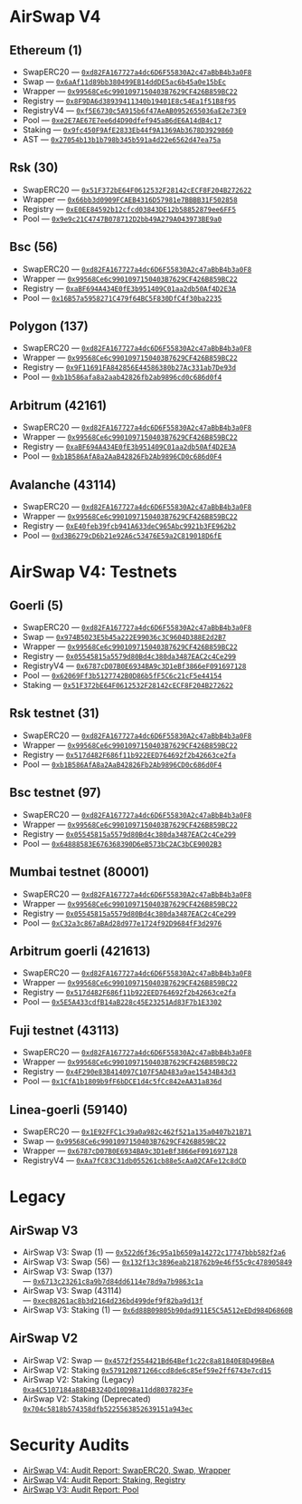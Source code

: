 # AirSwap V4

## Ethereum (1)

- SwapERC20 — [`0xd82FA167727a4dc6D6F55830A2c47aBbB4b3a0F8`](https://etherscan.io/address/0xd82FA167727a4dc6D6F55830A2c47aBbB4b3a0F8#code)
- Swap — [`0x6aAf11d89bb380499EB14ddDE5ac6b45a0e15bEc`](https://etherscan.io/address/0x6aAf11d89bb380499EB14ddDE5ac6b45a0e15bEc#code)
- Wrapper — [`0x99568Ce6c9901097150403B7629CF426B859BC22`](https://etherscan.io/address/0x99568Ce6c9901097150403B7629CF426B859BC22#code)
- Registry — [`0x8F9DA6d38939411340b19401E8c54Ea1f51B8f95`](https://etherscan.io/address/0x8F9DA6d38939411340b19401E8c54Ea1f51B8f95#code)
- RegistryV4 — [`0xf5E6730c5A915b6f47AeAB0952655036aE2e73E9`](https://etherscan.io/address/0xf5E6730c5A915b6f47AeAB0952655036aE2e73E9#code)
- Pool — [`0xe2E7AE67E7ee6d4D90dfef945aB6dE6A14dB4c17`](https://etherscan.io/address/0xe2E7AE67E7ee6d4D90dfef945aB6dE6A14dB4c17#code)
- Staking — [`0x9fc450F9AfE2833Eb44f9A1369Ab3678D3929860`](https://etherscan.io/address/0x9fc450F9AfE2833Eb44f9A1369Ab3678D3929860#code)
- AST — [`0x27054b13b1b798b345b591a4d22e6562d47ea75a`](https://etherscan.io/address/0x27054b13b1b798b345b591a4d22e6562d47ea75a#code)

## Rsk (30)

- SwapERC20 — [`0x51F372bE64F0612532F28142cECF8F204B272622`](https://blockscout.com/rsk/mainnet/address/0x51F372bE64F0612532F28142cECF8F204B272622#code)
- Wrapper — [`0x66bb3d0909FCAEB4316D57981e7BBBB31F502858`](https://blockscout.com/rsk/mainnet/address/0x66bb3d0909FCAEB4316D57981e7BBBB31F502858#code)
- Registry — [`0xE0EE84592b12cfcd03843DE12b58852879ee6FF5`](https://blockscout.com/rsk/mainnet/address/0xE0EE84592b12cfcd03843DE12b58852879ee6FF5#code)
- Pool — [`0x9e9c21C4747B078712D2bb49A279A043973BE9a0`](https://blockscout.com/rsk/mainnet/address/0x9e9c21C4747B078712D2bb49A279A043973BE9a0#code)

## Bsc (56)

- SwapERC20 — [`0xd82FA167727a4dc6D6F55830A2c47aBbB4b3a0F8`](https://bscscan.com/address/0xd82FA167727a4dc6D6F55830A2c47aBbB4b3a0F8#code)
- Wrapper — [`0x99568Ce6c9901097150403B7629CF426B859BC22`](https://bscscan.com/address/0x99568Ce6c9901097150403B7629CF426B859BC22#code)
- Registry — [`0xaBF694A434E0fE3b951409C01aa2db50Af4D2E3A`](https://bscscan.com/address/0xaBF694A434E0fE3b951409C01aa2db50Af4D2E3A#code)
- Pool — [`0x16B57a5958271C479f64BC5F830DfC4f30ba2235`](https://bscscan.com/address/0x16B57a5958271C479f64BC5F830DfC4f30ba2235#code)

## Polygon (137)

- SwapERC20 — [`0xd82FA167727a4dc6D6F55830A2c47aBbB4b3a0F8`](https://polygonscan.com/address/0xd82FA167727a4dc6D6F55830A2c47aBbB4b3a0F8#code)
- Wrapper — [`0x99568Ce6c9901097150403B7629CF426B859BC22`](https://polygonscan.com/address/0x99568Ce6c9901097150403B7629CF426B859BC22#code)
- Registry — [`0x9F11691FA842856E44586380b27Ac331ab7De93d`](https://polygonscan.com/address/0x9F11691FA842856E44586380b27Ac331ab7De93d#code)
- Pool — [`0xb1b586afa8a2aab42826fb2ab9896cd0c686d0f4`](https://polygonscan.com/address/0xb1b586afa8a2aab42826fb2ab9896cd0c686d0f4#code)

## Arbitrum (42161)

- SwapERC20 — [`0xd82FA167727a4dc6D6F55830A2c47aBbB4b3a0F8`](https://arbiscan.io/address/0xd82FA167727a4dc6D6F55830A2c47aBbB4b3a0F8#code)
- Wrapper — [`0x99568Ce6c9901097150403B7629CF426B859BC22`](https://arbiscan.io/address/0x99568Ce6c9901097150403B7629CF426B859BC22#code)
- Registry — [`0xaBF694A434E0fE3b951409C01aa2db50Af4D2E3A`](https://arbiscan.io/address/0xaBF694A434E0fE3b951409C01aa2db50Af4D2E3A#code)
- Pool — [`0xb1B586AfA8a2AaB42826Fb2Ab9896CD0c686d0F4`](https://arbiscan.io/address/0xb1B586AfA8a2AaB42826Fb2Ab9896CD0c686d0F4#code)

## Avalanche (43114)

- SwapERC20 — [`0xd82FA167727a4dc6D6F55830A2c47aBbB4b3a0F8`](https://snowtrace.io/address/0xd82FA167727a4dc6D6F55830A2c47aBbB4b3a0F8#code)
- Wrapper — [`0x99568Ce6c9901097150403B7629CF426B859BC22`](https://snowtrace.io/address/0x99568Ce6c9901097150403B7629CF426B859BC22#code)
- Registry — [`0xE40feb39fcb941A633deC965Abc9921b3FE962b2`](https://snowtrace.io/address/0xE40feb39fcb941A633deC965Abc9921b3FE962b2#code)
- Pool — [`0xd3B6279cD6b21e92A6c53476E59a2C819018D6fE`](https://snowtrace.io/address/0xd3B6279cD6b21e92A6c53476E59a2C819018D6fE#code)

# AirSwap V4: Testnets

## Goerli (5)

- SwapERC20 — [`0xd82FA167727a4dc6D6F55830A2c47aBbB4b3a0F8`](https://goerli.etherscan.io/address/0xd82FA167727a4dc6D6F55830A2c47aBbB4b3a0F8#code)
- Swap — [`0x974B5023E5b45a222E99036c3C9604D388E2d2B7`](https://goerli.etherscan.io/address/0x974B5023E5b45a222E99036c3C9604D388E2d2B7#code)
- Wrapper — [`0x99568Ce6c9901097150403B7629CF426B859BC22`](https://goerli.etherscan.io/address/0x99568Ce6c9901097150403B7629CF426B859BC22#code)
- Registry — [`0x05545815a5579d80Bd4c380da3487EAC2c4Ce299`](https://goerli.etherscan.io/address/0x05545815a5579d80Bd4c380da3487EAC2c4Ce299#code)
- RegistryV4 — [`0x6787cD07B0E6934BA9c3D1eBf3866eF091697128`](https://goerli.etherscan.io/address/0x6787cD07B0E6934BA9c3D1eBf3866eF091697128#code)
- Pool — [`0x62069Ff3b5127742B0D86b5fF5C6c21cF5e44154`](https://goerli.etherscan.io/address/0x62069Ff3b5127742B0D86b5fF5C6c21cF5e44154#code)
- Staking — [`0x51F372bE64F0612532F28142cECF8F204B272622`](https://goerli.etherscan.io/address/0x51F372bE64F0612532F28142cECF8F204B272622#code)

## Rsk testnet (31)

- SwapERC20 — [`0xd82FA167727a4dc6D6F55830A2c47aBbB4b3a0F8`](https://explorer.testnet.rsk.co/address/0xd82FA167727a4dc6D6F55830A2c47aBbB4b3a0F8#code)
- Wrapper — [`0x99568Ce6c9901097150403B7629CF426B859BC22`](https://explorer.testnet.rsk.co/address/0x99568Ce6c9901097150403B7629CF426B859BC22#code)
- Registry — [`0x517d482F686f11b922EED764692f2b42663ce2fa`](https://explorer.testnet.rsk.co/address/0x517d482F686f11b922EED764692f2b42663ce2fa#code)
- Pool — [`0xb1B586AfA8a2AaB42826Fb2Ab9896CD0c686d0F4`](https://explorer.testnet.rsk.co/address/0xb1B586AfA8a2AaB42826Fb2Ab9896CD0c686d0F4#code)

## Bsc testnet (97)

- SwapERC20 — [`0xd82FA167727a4dc6D6F55830A2c47aBbB4b3a0F8`](https://testnet.bscscan.com/address/0xd82FA167727a4dc6D6F55830A2c47aBbB4b3a0F8#code)
- Wrapper — [`0x99568Ce6c9901097150403B7629CF426B859BC22`](https://testnet.bscscan.com/address/0x99568Ce6c9901097150403B7629CF426B859BC22#code)
- Registry — [`0x05545815a5579d80Bd4c380da3487EAC2c4Ce299`](https://testnet.bscscan.com/address/0x05545815a5579d80Bd4c380da3487EAC2c4Ce299#code)
- Pool — [`0x64888583E676368390D6eB573bC2AC3bCE9002B3`](https://testnet.bscscan.com/address/0x64888583E676368390D6eB573bC2AC3bCE9002B3#code)

## Mumbai testnet (80001)

- SwapERC20 — [`0xd82FA167727a4dc6D6F55830A2c47aBbB4b3a0F8`](https://mumbai.polygonscan.com/address/0xd82FA167727a4dc6D6F55830A2c47aBbB4b3a0F8#code)
- Wrapper — [`0x99568Ce6c9901097150403B7629CF426B859BC22`](https://mumbai.polygonscan.com/address/0x99568Ce6c9901097150403B7629CF426B859BC22#code)
- Registry — [`0x05545815a5579d80Bd4c380da3487EAC2c4Ce299`](https://mumbai.polygonscan.com/address/0x05545815a5579d80Bd4c380da3487EAC2c4Ce299#code)
- Pool — [`0xC32a3c867aBAd28d977e1724f92D9684fF3d2976`](https://mumbai.polygonscan.com/address/0xC32a3c867aBAd28d977e1724f92D9684fF3d2976#code)

## Arbitrum goerli (421613)

- SwapERC20 — [`0xd82FA167727a4dc6D6F55830A2c47aBbB4b3a0F8`](https://goerli.arbiscan.io/address/0xd82FA167727a4dc6D6F55830A2c47aBbB4b3a0F8#code)
- Wrapper — [`0x99568Ce6c9901097150403B7629CF426B859BC22`](https://goerli.arbiscan.io/address/0x99568Ce6c9901097150403B7629CF426B859BC22#code)
- Registry — [`0x517d482F686f11b922EED764692f2b42663ce2fa`](https://goerli.arbiscan.io/address/0x517d482F686f11b922EED764692f2b42663ce2fa#code)
- Pool — [`0x5E5A433cdfB14aB228c45E23251Ad83F7b1E3302`](https://goerli.arbiscan.io/address/0x5E5A433cdfB14aB228c45E23251Ad83F7b1E3302#code)

## Fuji testnet (43113)

- SwapERC20 — [`0xd82FA167727a4dc6D6F55830A2c47aBbB4b3a0F8`](https://testnet.snowtrace.io/address/0xd82FA167727a4dc6D6F55830A2c47aBbB4b3a0F8#code)
- Wrapper — [`0x99568Ce6c9901097150403B7629CF426B859BC22`](https://testnet.snowtrace.io/address/0x99568Ce6c9901097150403B7629CF426B859BC22#code)
- Registry — [`0x4F290e83B414097C107F5AD483a9ae15434B43d3`](https://testnet.snowtrace.io/address/0x4F290e83B414097C107F5AD483a9ae15434B43d3#code)
- Pool — [`0x1CfA1b1809b9fF6bDCE1d4c5fCc842eAA31a836d`](https://testnet.snowtrace.io/address/0x1CfA1b1809b9fF6bDCE1d4c5fCc842eAA31a836d#code)

## Linea-goerli (59140)

- SwapERC20 — [`0x1E92FFC1c39a0a982c462f521a135a0407b21B71`](https://goerli.lineascan.build/address/0x1E92FFC1c39a0a982c462f521a135a0407b21B71#code)
- Swap — [`0x99568Ce6c9901097150403B7629CF426B859BC22`](https://goerli.lineascan.build/address/0x99568Ce6c9901097150403B7629CF426B859BC22#code)
- Wrapper — [`0x6787cD07B0E6934BA9c3D1eBf3866eF091697128`](https://goerli.lineascan.build/address/0x6787cD07B0E6934BA9c3D1eBf3866eF091697128#code)
- RegistryV4 — [`0xAa7fC83C31db055261cb88e5cAa02CAFe12c8dCD`](https://goerli.lineascan.build/address/0xAa7fC83C31db055261cb88e5cAa02CAFe12c8dCD#code)



# Legacy

## AirSwap V3

- AirSwap V3: Swap (1) — [`0x522d6f36c95a1b6509a14272c17747bbb582f2a6`](https://etherscan.io/address/0x522d6f36c95a1b6509a14272c17747bbb582f2a6#code)
- AirSwap V3: Swap (56) — [`0x132f13c3896eab218762b9e46f55c9c478905849`](https://bscscan.com/address/0x132f13c3896eab218762b9e46f55c9c478905849#code)
- AirSwap V3: Swap (137) — [`0x6713c23261c8a9b7d84dd6114e78d9a7b9863c1a`](https://polygonscan.com/address/0x6713c23261c8a9b7d84dd6114e78d9a7b9863c1a#code)
- AirSwap V3: Swap (43114) — [`0xec08261ac8b3d2164d236bd499def9f82ba9d13f`](https://snowtrace.io/address/0xec08261ac8b3d2164d236bd499def9f82ba9d13f#code)
- AirSwap V3: Staking (1) — [`0x6d88B09805b90dad911E5C5A512eEDd984D6860B`](https://etherscan.io/address/0x6d88B09805b90dad911E5C5A512eEDd984D6860B#code])


## AirSwap V2

- AirSwap V2: Swap — [`0x4572f2554421Bd64Bef1c22c8a81840E8D496BeA`](https://etherscan.io/address/0x4572f2554421Bd64Bef1c22c8a81840E8D496BeA#code)
- AirSwap V2: Staking [`0x579120871266ccd8de6c85ef59e2ff6743e7cd15`](https://etherscan.io/address/0x579120871266ccd8de6c85ef59e2ff6743e7cd15#code)
- AirSwap V2: Staking (Legacy) [`0xa4C5107184a88D4B324Dd10D98a11dd8037823Fe`](https://etherscan.io/address/0xa4C5107184a88D4B324Dd10D98a11dd8037823Fe#code)
- AirSwap V2: Staking (Deprecated) [`0x704c5818b574358dfb5225563852639151a943ec`](https://etherscan.io/address/0x704c5818b574358dfb5225563852639151a943ec#code)


# Security Audits

- [AirSwap V4: Audit Report: SwapERC20, Swap, Wrapper](https://github.com/peckshield/publications/blob/master/audit_reports/PeckShield-Audit-Report-AirswapV4-v1.0.pdf)
- [AirSwap V4: Audit Report: Staking, Registry](https://github.com/peckshield/publications/tree/master/audit_reports/PeckShield-Audit-Report-AirSwap-Staking-v1.0.pdf)
- [AirSwap V3: Audit Report: Pool](https://github.com/peckshield/publications/blob/master/audit_reports/PeckShield-Audit-Report-AirSwap-v1.0.pdf)